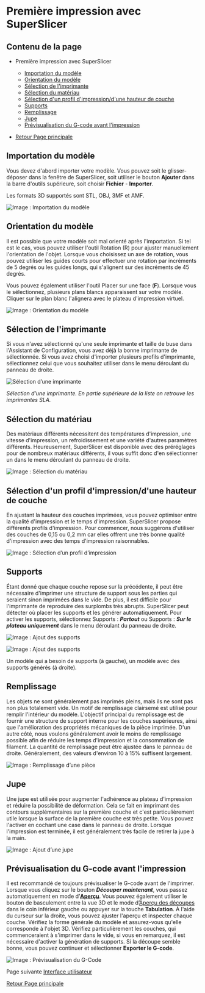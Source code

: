 # Première impression avec SuperSlicer

## Contenu de la page

* Première impression avec SuperSlicer
	* [Importation du modèle](#importation-du-modèle)
	* [Orientation du modèle](#orientation-du-modèle)
	* [Sélection de l'imprimante](#sélection-de-limprimante)
	* [Sélection du matériau](#sélection-du-matériau)
	* [Sélection d'un profil d'impression/d'une hauteur de couche](#sélection-dun-profil-dimpressiondune-hauteur-de-couche)
	* [Supports](#supports)
	* [Remplissage](#remplissage)
	* [Jupe](#jupe)
	* [Prévisualisation du G-code avant l'impression](#prévisualisation-du-g-code-avant-limpression)

* [Retour Page principale](../superslicer.md)


## Importation du modèle

Vous devez d'abord importer votre modèle. Vous pouvez soit le glisser-déposer dans la fenêtre de SuperSlicer, soit utiliser le bouton **Ajouter** dans la barre d'outils supérieure, soit choisir **Fichier** - **Importer**.

Les formats 3D supportés sont STL, OBJ, 3MF et AMF.

![Image : Importation du modèle](./images/import.gif)


## Orientation du modèle

Il est possible que votre modèle soit mal orienté après l'importation. Si tel est le cas, vous pouvez utiliser l'outil Rotation (R) pour ajuster manuellement l'orientation de l'objet. Lorsque vous choisissez un axe de rotation, vous pouvez utiliser les guides courts pour effectuer une rotation par incréments de 5 degrés ou les guides longs, qui s'alignent sur des incréments de 45 degrés.

Vous pouvez également utiliser l'outil Placer sur une face (**F**). Lorsque vous le sélectionnez, plusieurs plans blancs apparaissent sur votre modèle. Cliquer sur le plan blanc l'alignera avec le plateau d'impression virtuel.

![Image : Orientation du modèle](./images/rotation.gif)


## Sélection de l'imprimante

Si vous n'avez sélectionné qu'une seule imprimante et taille de buse dans l'Assistant de Configuration, vous avez déjà la bonne imprimante de sélectionnée. Si vous avez choisi d'importer plusieurs profils d'imprimante, sélectionnez celui que vous souhaitez utiliser dans le menu déroulant du panneau de droite.

![Sélection d’une imprimante](./images/003.png)

*Sélection d’une imprimante. En partie supérieure de la liste on retrouve les imprimantes SLA.*

## Sélection du matériau

Des matériaux différents nécessitent des températures d'impression, une vitesse d'impression, un refroidissement et une variété d'autres paramètres différents. Heureusement, SuperSlicer est disponible avec des préréglages pour de nombreux matériaux différents, il vous suffit donc d'en sélectionner un dans le menu déroulant du panneau de droite.

![Image : Sélection du matériau](./images/004.png)


## Sélection d'un profil d'impression/d'une hauteur de couche

En ajustant la hauteur des couches imprimées, vous pouvez optimiser entre la qualité d'impression et le temps d'impression. SuperSlicer propose différents profils d'impression. Pour commencer, nous suggérons d'utiliser des couches de 0,15 ou 0,2 mm car elles offrent une très bonne qualité d'impression avec des temps d'impression raisonnables.

![Image : Sélection d’un profil d’impression](./images/005.png)

## Supports

Étant donné que chaque couche repose sur la précédente, il peut être nécessaire d'imprimer une structure de support sous les parties qui seraient sinon imprimées dans le vide. De plus, il est difficile pour l'imprimante de reproduire des surplombs très abrupts. SuperSlicer peut détecter où placer les supports et les générer automatiquement. Pour activer les supports, sélectionnez Supports : ***Partout*** ou Supports : ***Sur le plateau uniquement*** dans le menu déroulant du panneau de droite.

![Image : Ajout des supports](./images/006.png)

![Image : Ajout des supports](./images/007.png)

Un modèle qui a besoin de supports (à gauche), un modèle avec des supports générés (à droite).

## Remplissage

Les objets ne sont généralement pas imprimés pleins, mais ils ne sont pas non plus totalement vide. Un motif de remplissage clairsemé est utilisé pour remplir l'intérieur du modèle. L'objectif principal du remplissage est de fournir une structure de support interne pour les couches supérieures, ainsi que l'amélioration des propriétés mécaniques de la pièce imprimée. D'un autre côté, nous voulons généralement avoir le moins de remplissage possible afin de réduire les temps d'impression et la consommation de filament. La quantité de remplissage peut être ajustée dans le panneau de droite. Généralement, des valeurs d'environ 10 à 15% suffisent largement.

![Image : Remplissage d’une pièce](./images/008.jpeg)

## Jupe

Une jupe est utilisée pour augmenter l'adhérence au plateau d'impression et réduire la possibilité de déformation. Cela se fait en imprimant des contours supplémentaires sur la première couche et c'est particulièrement utile lorsque la surface de la première couche est très petite. Vous pouvez l'activer en cochant une case dans le panneau de droite. Lorsque l'impression est terminée, il est généralement très facile de retirer la jupe à la main.

![Image : Ajout d’une jupe](./images/009.jpeg)


## Prévisualisation du G-code avant l'impression

Il est recommandé de toujours prévisualiser le G-code avant de l'imprimer. Lorsque vous cliquez sur le bouton ***Découper maintenant***, vous passez automatiquement en mode d’[**Aperçu**](../user_interface/user_interface.md#aperçu-des-découpes). Vous pouvez également utiliser le bouton de basculement entre la vue 3D et le mode d’[Aperçu des découpes](../user_interface/user_interface.md#aperçu-des-découpes)  dans le coin inférieur gauche ou appuyer sur la touche **Tabulation**. À l'aide du curseur sur la droite, vous pouvez ajuster l'aperçu et inspecter chaque couche. Vérifiez la forme générale du modèle et assurez-vous qu'elle corresponde à l'objet 3D. Vérifiez particulièrement les couches, qui commenceraient à s'imprimer dans le vide, si vous en remarquez, il est nécessaire d'activer la génération de supports. Si la découpe semble bonne, vous pouvez continuer et sélectionner **Exporter le G-code**.

![Image : Prévisualisation du G-Code](./images/preview.gif)


Page suivante  [Interface utilisateur](../user_interface/user_interface.md)

[Retour Page principale](../superslicer.md)

